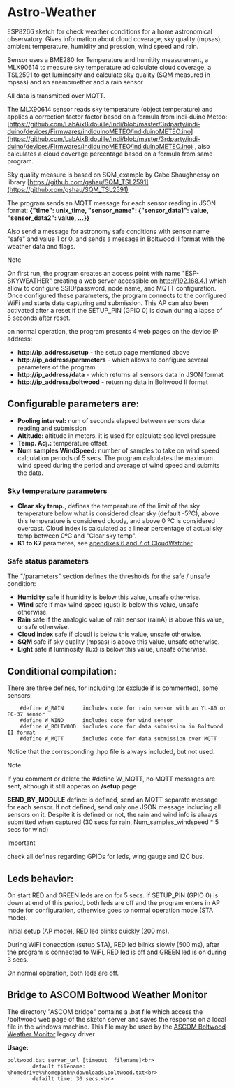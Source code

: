 # Astro-Weather
ESP8266 sketch for check weather conditions for a home astronomical observatory.  Gives information about cloud coverage, sky quality (mpsas), ambient temperature, humidity and pression, wind speed and rain.


Sensor uses a BME280 for Temperature and humitity measurement, a MLX90614 to measure sky temperature ad calculate cloud coverage, a TSL2591 to get luminosity and calculate sky quality (SQM measured in mpsas) and an anemomether and a rain sensor

All data is transmitted over MQTT.

The MLX90614 sensor reads sky temperature (object temperature) and applies a correction factor factor based on a formula from indi-duino Meteo: [https://github.com/LabAixBidouille/Indi/blob/master/3rdparty/indi-duino/devices/Firmwares/indiduinoMETEO/indiduinoMETEO.ino](https://github.com/LabAixBidouille/Indi/blob/master/3rdparty/indi-duino/devices/Firmwares/indiduinoMETEO/indiduinoMETEO.ino) , also calculates a cloud coverage percentage based on a formula from same program.

Sky quality measure is based on SQM_example by Gabe Shaughnessy on library [https://github.com/gshau/SQM_TSL2591](https://github.com/gshau/SQM_TSL2591)

The program sends an MQTT message for each sensor reading in JSON format:
**{"time": unix_time, "sensor_name": {"sensor_data1": value, "sensor_data2": value, ...}}**

Also send a message for astronomy safe conditions with sensor name "safe" and value 1 or 0, and sends a message in Boltwood II format with the weather data and flags.

> [!NOTE]
> On first run, the program creates an access point with name "ESP-SKYWEATHER" creating a web server accessible on http://192.168.4.1 which allow to configure SSID/password, node name, and MQTT configuration. Once configured these parameters, the program connects to the configured WiFi and starts data capturing and submission. This AP can also been activated after a reset if the SETUP_PIN (GPIO 0) is down during a lapse of 5 seconds after reset.

on normal operation, the program presents 4 web pages on the device IP address:
-	**http://ip_address/setup** - the setup page mentioned above
-	**http://ip_address/parameters** - which allows to configure several parameters of the program
-	**http://ip_address/data** - which returns all sensors data in JSON format
-	**http://ip_address/boltwood** - returning data in Boltwood II format

## Configurable parameters are:
- **Pooling interval:** num of seconds elapsed between sensors data reading and submission
- **Altitude:** altitude in meters. it is used for calculate sea level pressure
- **Temp. Adj.:** temperature offset.
- **Num samples WindSpeed:** number of samples to take on wind speed calculation periods of 5 secs.
The program calculates the maximum wind speed during the period and average of wind speed and submits the data.


### Sky temperature parameters
- **Clear sky temp.**, defines the temperature of the limit of the sky temperature below what is considered clear sky (default -5ºC), above this temperature is considered cloudy, and above 0 ºC is considered overcast. Cloud index is calculated as a linear percentage of actual sky temp between 0ºC and "Clear sky temp".
- **K1 to K7** parametes, see [apendixes 6 and 7 of CloudWatcher](https://lunaticoastro.com/aagcw/enhelp/)


### Safe status parameters
The "/parameters" section defines the thresholds for the safe / unsafe condition:
- **Humidity**	safe if humidity is below this value, unsafe otherwise.
- **Wind**	safe if max wind speed (gust) is below this value, unsafe otherwise.
- **Rain**	safe if the analogic value of rain sensor (rainA) is above this value, unsafe otherwise.
- **Cloud index**	safe if cloudI is below this value, unsafe otherwise.
- **SQM**		safe if sky quality (mpsas) is above this value, unsafe otherwise.
- **Light**	safe if luminosity (lux) is below this value, unsafe otherwise.


## Conditional compilation:
There are three defines, for including (or exclude if is commented), some sensors:
```
    #define W_RAIN      includes code for rain sensor with an YL-80 or FC-37 sensor
    #define W_WIND      includes code for wind sensor
    #define W_BOLTWOOD  includes code for data submission in Boltwood II format
    #define W_MQTT      includes code for data submission over MQTT
```
Notice that the corresponding .hpp file is always included, but not used.

> [!NOTE]
> If you comment or delete the #define W_MQTT, no MQTT messages are sent, although it still apperas on **/setup** page

**SEND_BY_MODULE** define: is defined, send an MQTT separate message for each sensor. If not defined, send only one JSON message including all sensors on it. Despite it is defined or not, the rain and wind info is always submitted when captured (30 secs for rain, Num_samples_windspeed * 5 secs for wind)

> [!IMPORTANT]
> check all defines regarding GPIOs for leds, wing gauge and I2C bus.


## Leds behavior:
On start RED and GREEN leds are on for 5 secs. If SETUP_PIN (GPIO 0) is down at end of this period, both leds are off and the program enters in AP mode for configuration, otherwise goes to normal operation mode (STA mode).

Initial setup (AP mode), RED led blinks quickly (200 ms).

During WiFi conecction (setup STA), RED led bilnks slowly (500 ms), after the program is connected to WiFi, RED led is off and GREEN led is on during 3 secs.

On normal operation, both leds are off.

## Bridge to ASCOM Boltwood Weather Monitor 
The directory "ASCOM bridge" contains a .bat file which access the /boltwood web page of the sketch server and saves the response on a local file in the windows machine. This file may be used by the [ASCOM Boltwood Weather Monitor](https://github.com/ascomghostdrivers/legacydrivers/tree/main/ObservingConditionsDrivers) legacy driver<br>

**Usage:** 
```
boltwood.bat server_url [timeout  filename]<br>
        default filename: %homedrive%%homepath%\downloads\boltwood.txt<br>
        defailt time: 30 secs.<br>
```
